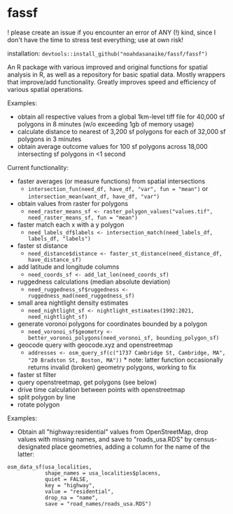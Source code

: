 # fassf

! please create an issue if you encounter an error of ANY (!) kind, since I don't have the time to stress test everything; use at own risk!

installation: ``devtools::install_github("noahdasanaike/fassf/fassf")``

An R package with various improved and original functions for spatial analysis in R, as well as a repository for basic spatial data. Mostly wrappers that improve/add functionality. Greatly improves speed and efficiency of various spatial operations.

Examples:
- obtain all respective values from a global 1km-level tiff file for 40,000 sf polygons in 8 minutes (w/o exceeding 1gb of memory usage)
- calculate distance to nearest of 3,200 sf polygons for each of 32,000 sf polygons in 3 minutes
- obtain average outcome values for 100 sf polygons across 18,000 intersecting sf polygons in <1 second

Current functionality:
* faster averages (or measure functions) from spatial intersections
    * ``intersection_fun(need_df, have_df, "var", fun = "mean")`` or ``intersection_mean(want_df, have_df, "var")``
* obtain values from raster for polygons
    * ``need_raster_means_sf <- raster_polygon_values("values.tif", need_raster_means_sf, fun = "mean")``
* faster match each x with a y polygon
    * ``need_labels_df$labels <- intersection_match(need_labels_df, labels_df, "labels")``
* faster st distance
    * ``need_distance$distance <- faster_st_distance(need_distance_df, have_distance_sf)``
* add latitude and longitude columns
    * ``need_coords_sf <- add_lat_lon(need_coords_sf)``
* ruggedness calculations (median absolute deviation)
    * ``need_ruggedness_sf$ruggedness <- ruggedness_mad(need_ruggedness_sf)``
* small area nightlight density estimates
    * ``need_nightlight_sf <- nightlight_estimates(1992:2021, need_nightlight_sf)``
* generate voronoi polygons for coordinates bounded by a polygon
    * ``need_voronoi_sf$geometry <- better_voronoi_polygons(need_voronoi_sf, bounding_polygon_sf)``
* geocode query with geocode.xyz and openstreetmap
    * ``addresses <- osm_query_sf(c("1737 Cambridge St, Cambridge, MA", "20 Bradston St, Boston, MA"))``
            * note: latter function occasionally returns invalid (broken) geometry polygons, working to fix
* faster st filter 
* query openstreetmap, get polygons (see below)
* drive time calculation between points with openstreetmap
* split polygon by line
* rotate polygon

Examples:

- Obtain all "highway:residential" values from OpenStreetMap, drop values with missing names, and save to "roads_usa.RDS" by census-designated place geometries, adding a column for the name of the latter: 

```
osm_data_sf(usa_localities,
            shape_names = usa_localities$placens,
            quiet = FALSE,
            key = "highway",
            value = "residential",
            drop_na = "name",
            save = "road_names/roads_usa.RDS")
```
